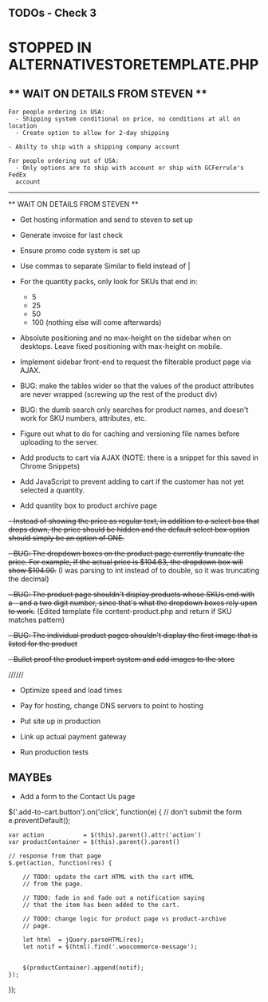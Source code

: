 ## TODOs - Check 3

# STOPPED IN ALTERNATIVESTORETEMPLATE.PHP

** WAIT ON DETAILS FROM STEVEN **
--------------------------------------

    For people ordering in USA:
      - Shipping system conditional on price, no conditions at all on location
      - Create option to allow for 2-day shipping

    - Abilty to ship with a shipping company account

    For people ordering out of USA:
      - Only options are to ship with account or ship with GCFerrule's FedEx
      account

--------------------------------------
** WAIT ON DETAILS FROM STEVEN **

- Get hosting information and send to steven to set up

- Generate invoice for last check

- Ensure promo code system is set up

- Use commas to separate Similar to field instead of |

- For the quantity packs, only look for SKUs that end in:
  - 5
  - 25
  - 50
  - 100
(nothing else will come afterwards)

- Absolute positioning and no max-height on the sidebar when on desktops.
Leave fixed positioning with max-height on mobile.

- Implement sidebar front-end to request the filterable product page
via AJAX.

- BUG: make the tables wider so that the values of the product attributes
are never wrapped (screwing up the rest of the product div)

- BUG: the dumb search only searches for product names, and doesn't work for
SKU numbers, attributes, etc.

- Figure out what to do for caching and versioning file names before
uploading to the server.

- Add products to cart via AJAX (NOTE: there is a snippet for this
saved in Chrome Snippets)

- Add JavaScript to prevent adding to cart if the customer has not yet
selected a quantity.

- Add quantity box to product archive page

~~- Instead of showing the price as regular text, in addition to a select
box that drops down, the price should be hidden and the default select box
option should simply be an option of ONE.~~

~~- BUG: The dropdown boxes on the product page currently truncate the price. For
example, if the actual price is $104.63, the dropdown box will show
$104.00.~~
(I was parsing to int instead of to double, so it was truncating the decimal)

~~- BUG: The product page shouldn't display products whose SKUs end with a - and
a two digit number, since that's what the dropdown boxes rely upon to work.~~
(Edited template file content-product.php and return if SKU matches pattern)

~~- BUG: The individual product pages shouldn't display the first image that is
listed for the product~~

~~- Bullet proof the product import system and add images to the store~~

//////

- Optimize speed and load times

- Pay for hosting, change DNS servers to point
to hosting

- Put site up in production

- Link up actual payment gateway

- Run production tests

## MAYBEs

- Add a form to the Contact Us page

$('.add-to-cart.button').on('click', function(e) {
	// don't submit the form
	e.preventDefault();

	var action           = $(this).parent().attr('action')
	var productContainer = $(this).parent().parent()
	
	// response from that page
	$.get(action, function(res) {

		// TODO: update the cart HTML with the cart HTML
		// from the page.

		// TODO: fade in and fade out a notification saying
		// that the item has been added to the cart.

		// TODO: change logic for product page vs product-archive
		// page.

		let html  = jQuery.parseHTML(res);
		let notif = $(html).find('.woocommerce-message');


		$(productContainer).append(notif);
    });
});
